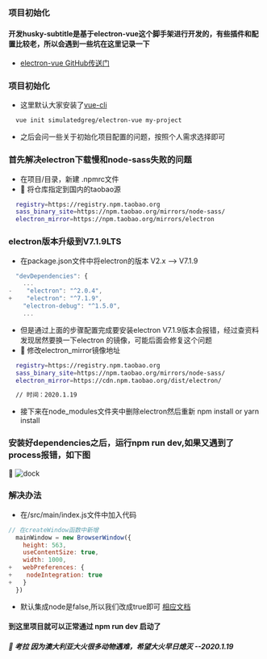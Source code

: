 ### 项目初始化

#### 开发husky-subtitle是基于electron-vue这个脚手架进行开发的，有些插件和配置比较老，所以会遇到一些坑在这里记录一下
* [electron-vue GitHub传送门](https://github.com/SimulatedGREG/electron-vue)

### 项目初始化

* 这里默认大家安装了[vue-cli](https://cli.vuejs.org/zh/)
```bash
  vue init simulatedgreg/electron-vue my-project
```
* 之后会问一些关于初始化项目配置的问题，按照个人需求选择即可

### 首先解决electron下载慢和node-sass失败的问题
* 在项目/目录，新建 .npmrc文件
* :koala: 将仓库指定到国内的taobao源
```bash
  registry=https://registry.npm.taobao.org
  sass_binary_site=https://npm.taobao.org/mirrors/node-sass/
  electron_mirror=https://npm.taobao.org/mirrors/electron
```

### electron版本升级到V7.1.9LTS
* 在package.json文件中将electron的版本 V2.x --> V7.1.9
```js
  "devDependencies": {
    ...
-    "electron": "^2.0.4",
+    "electron": "^7.1.9",
    "electron-debug": "^1.5.0",
    ...
```
* 但是通过上面的步骤配置完成要安装electron V7.1.9版本会报错，经过查资料发现居然要换一下electron 的镜像，可能后面会修复这个问题
* :koala: 修改electron_mirror镜像地址
```bash
  registry=https://registry.npm.taobao.org
  sass_binary_site=https://npm.taobao.org/mirrors/node-sass/
  electron_mirror=https://cdn.npm.taobao.org/dist/electron/

  // 时间：2020.1.19
```
* 接下来在node_modules文件夹中删除electron然后重新 npm install or yarn install

### 安装好dependencies之后，运行npm run dev,如果又遇到了process报错，如下图
:koala:
<img :src="$withBase('/image/electron-process-error.png')" alt="dock">

### 解决办法
* 在/src/main/index.js文件中加入代码
```js
// 在createWindow函数中新增
  mainWindow = new BrowserWindow({
    height: 563,
    useContentSize: true,
    width: 1000,
+   webPreferences: {
+    nodeIntegration: true
+   }
  })
```
* 默认集成node是false,所以我们改成true即可 
[相应文档](https://electronjs.org/docs/api/browser-window#new-browserwindowoptions)

#### 到这里项目就可以正常通过 npm run dev 启动了

##### :koala: 考拉 因为澳大利亚大火很多动物遇难，希望大火早日熄灭 --2020.1.19